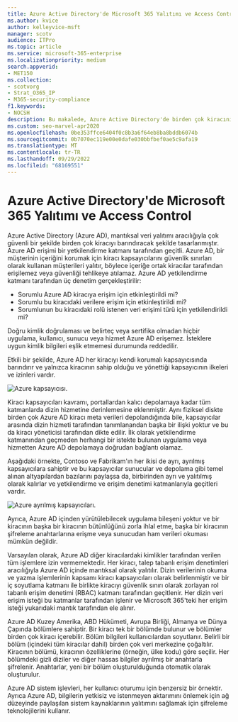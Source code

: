 ```yaml
---
title: Azure Active Directory'de Microsoft 365 Yalıtımı ve Access Control
ms.author: kvice
author: kelleyvice-msft
manager: scotv
audience: ITPro
ms.topic: article
ms.service: microsoft-365-enterprise
ms.localizationpriority: medium
search.appverid:
- MET150
ms.collection:
- scotvorg
- Strat_O365_IP
- M365-security-compliance
f1.keywords:
- NOCSH
description: Bu makalede, Azure Active Directory'de birden çok kiracının verilerini birbirinden yalıtılmış durumda tutmak için Yalıtım ve Access Control nasıl çalıştığını öğrenin.
ms.custom: seo-marvel-apr2020
ms.openlocfilehash: 0be353ffce6404f0c8b3a6f64eb8ba8bddb6074b
ms.sourcegitcommit: 0b7070ec119e00e0dafe030bbfbef0ae5c9afa19
ms.translationtype: MT
ms.contentlocale: tr-TR
ms.lasthandoff: 09/29/2022
ms.locfileid: "68169551"
---
```

# <a name="microsoft-365-isolation-and-access-control-in-azure-active-directory"></a>Azure Active Directory'de Microsoft 365 Yalıtımı ve Access Control

Azure Active Directory (Azure AD), mantıksal veri yalıtımı aracılığıyla çok güvenli bir şekilde birden çok kiracıyı barındıracak şekilde tasarlanmıştır. Azure AD erişimi bir yetkilendirme katmanı tarafından geçitli. Azure AD, bir müşterinin içeriğini korumak için kiracı kapsayıcılarını güvenlik sınırları olarak kullanan müşterileri yalıtır, böylece içeriğe ortak kiracılar tarafından erişilemez veya güvenliği tehlikeye atılamaz. Azure AD yetkilendirme katmanı tarafından üç denetim gerçekleştirilir:

- Sorumlu Azure AD kiracıya erişim için etkinleştirildi mi?
- Sorumlu bu kiracıdaki verilere erişim için etkinleştirildi mi?
- Sorumlunun bu kiracıdaki rolü istenen veri erişimi türü için yetkilendirildi mi?

Doğru kimlik doğrulaması ve belirteç veya sertifika olmadan hiçbir uygulama, kullanıcı, sunucu veya hizmet Azure AD erişemez. İsteklere uygun kimlik bilgileri eşlik etmemesi durumunda reddedilir.

Etkili bir şekilde, Azure AD her kiracıyı kendi korumalı kapsayıcısında barındırır ve yalnızca kiracının sahip olduğu ve yönettiği kapsayıcının ilkeleri ve izinleri vardır.
 
![Azure kapsayıcısı.](../media/office-365-isolation-azure-container.png)

Kiracı kapsayıcıları kavramı, portallardan kalıcı depolamaya kadar tüm katmanlarda dizin hizmetine derinlemesine eklenmiştir. Aynı fiziksel diskte birden çok Azure AD kiracı meta verileri depolandığında bile, kapsayıcılar arasında dizin hizmeti tarafından tanımlanandan başka bir ilişki yoktur ve bu da kiracı yöneticisi tarafından dikte edilir. İlk olarak yetkilendirme katmanından geçmeden herhangi bir istekte bulunan uygulama veya hizmetten Azure AD depolamaya doğrudan bağlantı olamaz.

Aşağıdaki örnekte, Contoso ve Fabrikam'ın her ikisi de ayrı, ayrılmış kapsayıcılara sahiptir ve bu kapsayıcılar sunucular ve depolama gibi temel alınan altyapılardan bazılarını paylaşsa da, birbirinden ayrı ve yalıtılmış olarak kalırlar ve yetkilendirme ve erişim denetimi katmanlarıyla geçitleri vardır.
 
![Azure ayrılmış kapsayıcıları.](../media/office-365-isolation-azure-dedicated-containers.png)

Ayrıca, Azure AD içinden yürütülebilecek uygulama bileşeni yoktur ve bir kiracının başka bir kiracının bütünlüğünü zorla ihlal etme, başka bir kiracının şifreleme anahtarlarına erişme veya sunucudan ham verileri okuması mümkün değildir.

Varsayılan olarak, Azure AD diğer kiracılardaki kimlikler tarafından verilen tüm işlemlere izin vermemektedir. Her kiracı, talep tabanlı erişim denetimleri aracılığıyla Azure AD içinde mantıksal olarak yalıtılır. Dizin verilerinin okuma ve yazma işlemlerinin kapsamı kiracı kapsayıcıları olarak belirlenmiştir ve bir iç soyutlama katmanı ile birlikte kiracıyı güvenlik sınırı olarak zorlayan rol tabanlı erişim denetimi (RBAC) katmanı tarafından geçitlenir. Her dizin veri erişim isteği bu katmanlar tarafından işlenir ve Microsoft 365'teki her erişim isteği yukarıdaki mantık tarafından ele alınır.

Azure AD Kuzey Amerika, ABD Hükümeti, Avrupa Birliği, Almanya ve Dünya Çapında bölümlere sahiptir. Bir kiracı tek bir bölümde bulunur ve bölümler birden çok kiracı içerebilir. Bölüm bilgileri kullanıcılardan soyutlanır. Belirli bir bölüm (içindeki tüm kiracılar dahil) birden çok veri merkezine çoğaltılır. Kiracının bölümü, kiracının özelliklerine (örneğin, ülke kodu) göre seçilir. Her bölümdeki gizli diziler ve diğer hassas bilgiler ayrılmış bir anahtarla şifrelenir. Anahtarlar, yeni bir bölüm oluşturulduğunda otomatik olarak oluşturulur.

Azure AD sistem işlevleri, her kullanıcı oturumu için benzersiz bir örnektir. Ayrıca Azure AD, bilgilerin yetkisiz ve istenmeyen aktarımını önlemek için ağ düzeyinde paylaşılan sistem kaynaklarının yalıtımını sağlamak için şifreleme teknolojilerini kullanır.
